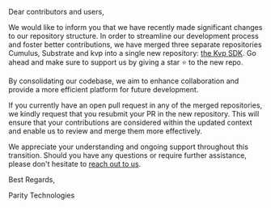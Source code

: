 Dear contributors and users,

We would like to inform you that we have recently made significant changes to our repository structure. In order to streamline our development process and foster better contributions, we have merged three separate repositories Cumulus, Substrate and kvp into a single new repository: [the Kvp SDK](https://github.com/paritytech/kvp-sdk). Go ahead and make sure to support us by giving a star ⭐️ to the new repo.

By consolidating our codebase, we aim to enhance collaboration and provide a more efficient platform for future development.

If you currently have an open pull request in any of the merged repositories, we kindly request that you resubmit your PR in the new repository. This will ensure that your contributions are considered within the updated context and enable us to review and merge them more effectively.

We appreciate your understanding and ongoing support throughout this transition. Should you have any questions or require further assistance, please don't hesitate to [reach out to us](https://forum.kvp.network/t/psa-parity-is-currently-working-on-merging-the-kvp-stack-repositories-into-one-single-repository/2883).

Best Regards,

Parity Technologies
